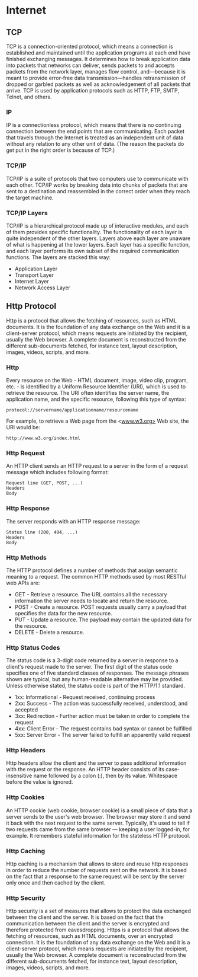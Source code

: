 # Internet

## TCP

TCP is a connection-oriented protocol, which means a connection is established and maintained until the application programs at each end have finished exchanging messages. It determines how to break application data into packets that networks can deliver, sends packets to and accepts packets from the network layer, manages flow control, and—because it is meant to provide error-free data transmission—handles retransmission of dropped or garbled packets as well as acknowledgement of all packets that arrive. TCP is used by application protocols such as HTTP, FTP, SMTP, Telnet, and others.

### IP

IP is a connectionless protocol, which means that there is no continuing connection between the end points that are communicating. Each packet that travels through the Internet is treated as an independent unit of data without any relation to any other unit of data. (The reason the packets do get put in the right order is because of TCP.)

### TCP/IP

TCP/IP is a suite of protocols that two computers use to communicate with each other. TCP/IP works by breaking data into chunks of packets that are sent to a destination and reassembled in the correct order when they reach the target machine.

### TCP/IP Layers

TCP/IP is a hierarchical protocol made up of interactive modules, and each of them provides specific functionality. The functionality of each layer is quite independent of the other layers. Layers above each layer are unaware of what is happening at the lower layers. Each layer has a specific function, and each layer performs its own subset of the required communication functions. The layers are stacked this way:

- Application Layer
- Transport Layer
- Internet Layer
- Network Access Layer

## Http Protocol

Http is a protocol that allows the fetching of resources, such as HTML documents. It is the foundation of any data exchange on the Web and it is a client-server protocol, which means requests are initiated by the recipient, usually the Web browser. A complete document is reconstructed from the different sub-documents fetched, for instance text, layout description, images, videos, scripts, and more.

### Http

Every resource on the Web - HTML document, image, video clip, program, etc. - is identified by a Uniform Resource Identifier (URI), which is used to retrieve the resource. The URI often identifies the server name, the application name, and the specific resource, following this type of syntax:

```code
protocol://servername/applicationname/resourcename
```

For example, to retrieve a Web page from the <www.w3.org> Web site, the URI would be:

```code
http://www.w3.org/index.html
```

### Http Request

An HTTP client sends an HTTP request to a server in the form of a request message which includes following format:

```code
Request line (GET, POST, ...)
Headers
Body
```

### Http Response

The server responds with an HTTP response message:

```code
Status line (200, 404, ...)
Headers
Body
```

### Http Methods

The HTTP protocol defines a number of methods that assign semantic meaning to a request. The common HTTP methods used by most RESTful web APIs are:

- GET - Retrieve a resource. The URL contains all the necessary information the server needs to locate and return the resource.
- POST - Create a resource. POST requests usually carry a payload that specifies the data for the new resource.
- PUT - Update a resource. The payload may contain the updated data for the resource.
- DELETE - Delete a resource.

### Http Status Codes

The status code is a 3-digit code returned by a server in response to a client's request made to the server. The first digit of the status code specifies one of five standard classes of responses. The message phrases shown are typical, but any human-readable alternative may be provided. Unless otherwise stated, the status code is part of the HTTP/1.1 standard.

- 1xx: Informational - Request received, continuing process
- 2xx: Success - The action was successfully received, understood, and accepted
- 3xx: Redirection - Further action must be taken in order to complete the request
- 4xx: Client Error - The request contains bad syntax or cannot be fulfilled
- 5xx: Server Error - The server failed to fulfill an apparently valid request

### Http Headers

Http headers allow the client and the server to pass additional information with the request or the response. An HTTP header consists of its case-insensitive name followed by a colon (:), then by its value. Whitespace before the value is ignored.

### Http Cookies

An HTTP cookie (web cookie, browser cookie) is a small piece of data that a server sends to the user's web browser. The browser may store it and send it back with the next request to the same server. Typically, it's used to tell if two requests came from the same browser — keeping a user logged-in, for example. It remembers stateful information for the stateless HTTP protocol.

### Http Caching

Http caching is a mechanism that allows to store and reuse http responses in order to reduce the number of requests sent on the network. It is based on the fact that a response to the same request will be sent by the server only once and then cached by the client.

### Http Security

Http security is a set of measures that allows to protect the data exchanged between the client and the server. It is based on the fact that the communication between the client and the server is encrypted and therefore protected from eavesdropping.
Https is a protocol that allows the fetching of resources, such as HTML documents, over an encrypted connection. It is the foundation of any data exchange on the Web and it is a client-server protocol, which means requests are initiated by the recipient, usually the Web browser. A complete document is reconstructed from the different sub-documents fetched, for instance text, layout description, images, videos, scripts, and more.
